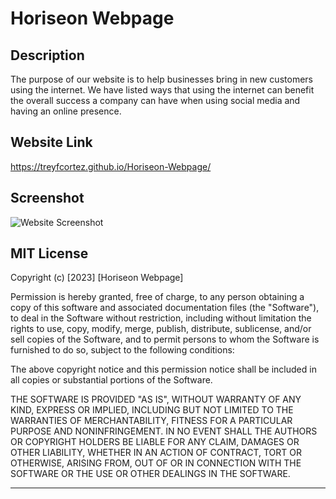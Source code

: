 # Horiseon Webpage

## Description
The purpose of our website is to help businesses bring in new customers using the internet. We have listed ways that using the internet can benefit the overall success a company can have when using social media and having an online presence.

## Website Link
https://treyfcortez.github.io/Horiseon-Webpage/

## Screenshot
![Website Screenshot](./assets/images/SS.png)

## MIT License

Copyright (c) [2023] [Horiseon Webpage]

Permission is hereby granted, free of charge, to any person obtaining a copy
of this software and associated documentation files (the "Software"), to deal
in the Software without restriction, including without limitation the rights
to use, copy, modify, merge, publish, distribute, sublicense, and/or sell
copies of the Software, and to permit persons to whom the Software is
furnished to do so, subject to the following conditions:

The above copyright notice and this permission notice shall be included in all
copies or substantial portions of the Software.

THE SOFTWARE IS PROVIDED "AS IS", WITHOUT WARRANTY OF ANY KIND, EXPRESS OR
IMPLIED, INCLUDING BUT NOT LIMITED TO THE WARRANTIES OF MERCHANTABILITY,
FITNESS FOR A PARTICULAR PURPOSE AND NONINFRINGEMENT. IN NO EVENT SHALL THE
AUTHORS OR COPYRIGHT HOLDERS BE LIABLE FOR ANY CLAIM, DAMAGES OR OTHER
LIABILITY, WHETHER IN AN ACTION OF CONTRACT, TORT OR OTHERWISE, ARISING FROM,
OUT OF OR IN CONNECTION WITH THE SOFTWARE OR THE USE OR OTHER DEALINGS IN THE
SOFTWARE.

---